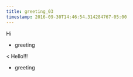 ```yaml
---
title: greeting_03
timestamp: 2016-09-30T14:46:54.314284767-05:00
---
```


Hi
* greeting

< Hello!!!
* greeting
